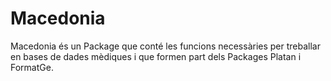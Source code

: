 # Macedonia
Macedonia és un Package que conté les funcions necessàries  per treballar en bases de dades mèdiques i que formen part dels Packages Platan i FormatGe.
